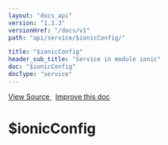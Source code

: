 ```yaml
---
layout: "docs_api"
version: "1.3.3"
versionHref: "/docs/v1"
path: "api/service/$ionicConfig/"

title: "$ionicConfig"
header_sub_title: "Service in module ionic"
doc: "$ionicConfig"
docType: "service"
---
```


<div class="improve-docs">
<a href='https://github.com/ionic-team/ionic-v1/blob/master/js/angular/service/ionicConfig.js#L654'>
View Source
</a>
&nbsp;
<a href='http://github.com/ionic-team/ionic/edit/1.x/js/angular/service/ionicConfig.js#L654'>
Improve this doc
</a>
</div>




<h1 class="api-title">

$ionicConfig



</h1>
















  

  
  
  






